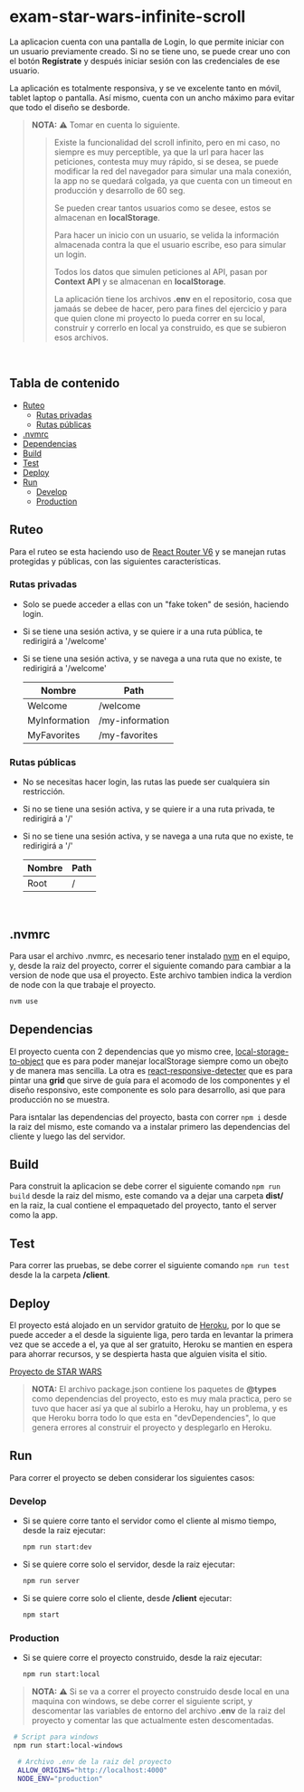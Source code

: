 # exam-star-wars-infinite-scroll

La aplicacion cuenta con una pantalla de Login, lo que permite iniciar con un usuario previamente creado. Si no se tiene uno, se puede crear uno con el botón **Regístrate** y después iniciar sesión con las credenciales de ese usuario.

La aplicación es totalmente responsiva, y se ve excelente tanto en móvil, tablet laptop o pantalla. Así mismo, cuenta con un ancho máximo para evitar que todo el diseño se desborde.

> **NOTA:** :warning: Tomar en cuenta lo siguiente.
>
>> Existe la funcionalidad del scroll infinito, pero en mi caso, no siempre es muy perceptible, ya que la url para hacer las peticiones, contesta muy muy rápido, si se desea, se puede modificar la red del navegador para simular una mala conexión, la app no se quedará colgada, ya que cuenta con un timeout en producción y desarrollo de 60 seg.
>>
>> Se pueden crear tantos usuarios como se desee, estos se almacenan en **localStorage**.
>>
>> Para hacer un inicio con un usuario, se velida la información almacenada contra la que el usuario escribe, eso para simular un login.
>>
>> Todos los datos que simulen peticiones al API, pasan por **Context API** y se almacenan en **localStorage**.
>>
>> La aplicación tiene los archivos **.env** en el repositorio, cosa que jamaás se debee de hacer, pero para fines del ejercicio y para que quien clone mi proyecto lo pueda correr en su local, construir y correrlo en local ya construido, es que se subieron esos archivos.
>>

&nbsp;

## Tabla de contenido

<!-- no toc -->
- [Ruteo](#ruteo)
  - [Rutas privadas](#rutas-privadas)
  - [Rutas públicas](#rutas-públicas)
- [.nvmrc](#nvmrc)
- [Dependencias](#dependencias)
- [Build](#build)
- [Test](#test)
- [Deploy](#deploy)
- [Run](#run)
  - [Develop](#develop)
  - [Production](#production)

## Ruteo

Para el ruteo se esta haciendo uso de [React Router V6](https://reactrouter.com/en/main) y se manejan rutas protegidas y públicas, con las siguientes características.

### Rutas privadas

- Solo se puede acceder a ellas con un "fake token" de sesión, haciendo login.
- Si se tiene una sesión activa, y se quiere ir a una ruta pública, te redirigirá a '/welcome'
- Si se tiene una sesión activa, y se navega a una ruta que no existe, te redirigirá a '/welcome'

  | Nombre | Path |
  |-------|-------|
  | Welcome | /welcome |
  | MyInformation | /my-information |
  | MyFavorites | /my-favorites |

### Rutas públicas

- No se necesitas hacer login, las rutas las puede ser cualquiera sin restricción.
- Si no se tiene una sesión activa, y se quiere ir a una ruta privada, te redirigirá a '/'
- Si no se tiene una sesión activa, y se navega a una ruta que no existe, te redirigirá a '/'

  | Nombre | Path |
  |-------|-------|
  | Root | / |

&nbsp;

## .nvmrc

Para usar el archivo .nvmrc, es necesario tener instalado [nvm](https://github.com/nvm-sh/nvm) en el equipo, y, desde la raiz del proyecto, correr el siguiente comando para cambiar a la version de node que usa el proyecto.
Este archivo tambien indica la verdion de node con la que trabaje el proyecto.

  ``` bash
  nvm use
  ```

## Dependencias

El proyecto cuenta con 2 dependencias que yo mismo cree, [local-storage-to-object](https://www.npmjs.com/package/local-storage-to-object) que es para poder manejar localStorage siempre como un obejto y de manera mas sencilla. La otra es [react-responsive-detecter](https://www.npmjs.com/package/react-responsive-detecter) que es para pintar una **grid** que sirve de guía para el acomodo de los componentes y el diseño responsivo, este componente es solo para desarrollo, asi que para producción no se muestra.

Para isntalar las dependencias del proyecto, basta con correr `npm i` desde la raiz del mismo, este comando va a instalar primero las dependencias del cliente y luego las del servidor.

## Build

Para construit la aplicacion se debe correr el siguiente comando `npm run build` desde la raiz del mismo, este comando va a dejar una carpeta **dist/** en la raiz, la cual contiene el empaquetado del proyecto, tanto el server como la app.

## Test

Para correr las pruebas, se debe correr el siguiente comando `npm run test` desde la la carpeta **/client**.

## Deploy

El proyecto está alojado en un servidor gratuito de [Heroku](https://www.heroku.com/), por lo que se puede acceder a el desde la siguiente liga, pero tarda en levantar la primera vez que se accede a el, ya que al ser gratuito, Heroku se mantien en espera para ahorrar recursos, y se despierta hasta que alguien visita el sitio.

[Proyecto de STAR WARS](https://exam-star-wars-infinite-scroll.herokuapp.com/)

> **NOTA:** El archivo package.json contiene los paquetes de **@types** como dependencias del proyecto, esto es muy mala practica, pero se tuvo que hacer así ya que al subirlo a Heroku, hay un problema, y es que Heroku borra todo lo que esta en "devDependencies", lo que genera errores al construir el proyecto y desplegarlo en Heroku.

## Run

Para correr el proyecto se deben considerar los siguientes casos:

### Develop

- Si se quiere corre tanto el servidor como el cliente al mismo tiempo, desde la raiz ejecutar:

  ``` bash
  npm run start:dev
  ```

- Si se quiere corre solo el servidor, desde la raiz ejecutar:

  ``` bash
  npm run server
  ```

- Si se quiere corre solo el cliente, desde **/client** ejecutar:

  ``` bash
  npm start
  ```

### Production

- Si se quiere corre el proyecto construido, desde la raiz ejecutar:

  ``` bash
  npm run start:local
  ```

> **NOTA:** :warning: Si se va a correr el proyecto construido desde local en una maquina con windows, se debe correr el siguiente script, y descomentar las variables de entorno del archivo **.env** de la raiz del proyecto y comentar las que actualmente esten descomentadas.

 ``` bash
  # Script para windows
  npm run start:local-windows
```

``` bash
  # Archivo .env de la raiz del proyecto
  ALLOW_ORIGINS="http://localhost:4000"
  NODE_ENV="production"
```
